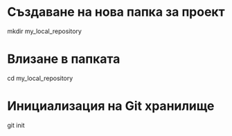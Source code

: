 # Създаване на нова папка за проект
mkdir my_local_repository

# Влизане в папката
cd my_local_repository

# Инициализация на Git хранилище
git init

